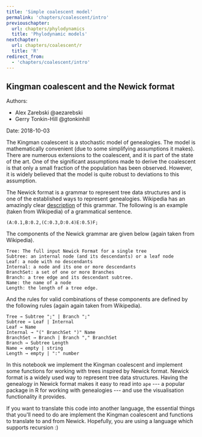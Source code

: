 ```yaml
---
title: 'Simple coalescent model'
permalink: 'chapters/coalescent/intro'
previouschapter:
  url: chapters/phylodynamics
  title: 'Phylodynamic models'
nextchapter:
  url: chapters/coalescent/r
  title: 'R'
redirect_from:
  - 'chapters/coalescent/intro'
---
```

## Kingman coalescent and the Newick format

Authors:
- Alex Zarebski @aezarebski
- Gerry Tonkin-Hill @gtonkinhill

Date: 2018-10-03

The Kingman coalescent is a stochastic model of genealogies. The model is mathematically convenient (due to some simplifying assumptions it makes). There are numerous extensions to the coalescent, and it is part of the state of the art. One of the significant assumptions made to derive the coalescent is that only a small fraction of the population has been observed. However, it is widely believed that the model is quite robust to deviations to this assumption.

The Newick format is a grammar to represent tree data structures and is one of the established ways to represent genealogies. Wikipedia has an amazingly clear [description](https://en.wikipedia.org/wiki/Newick_format) of this grammar. The following is an example (taken from Wikipedia) of a grammatical sentence.

```
(A:0.1,B:0.2,(C:0.3,D:0.4)E:0.5)F;
```

The components of the Newick grammar are given below (again taken from Wikipedia).

```
Tree: The full input Newick Format for a single tree
Subtree: an internal node (and its descendants) or a leaf node
Leaf: a node with no descendants
Internal: a node and its one or more descendants
BranchSet: a set of one or more Branches
Branch: a tree edge and its descendant subtree.
Name: the name of a node
Length: the length of a tree edge.
```

And the rules for valid combinations of these components are defined by the following rules (again again taken from Wikipedia).

```
Tree → Subtree ";" | Branch ";"
Subtree → Leaf | Internal
Leaf → Name
Internal → "(" BranchSet ")" Name
BranchSet → Branch | Branch "," BranchSet
Branch → Subtree Length
Name → empty | string
Length → empty | ":" number
```

In this notebook we implement the Kingman coalescent and implement some functions for working with trees inspired by Newick format. Newick format is a widely used way to represent tree data structures. Having the genealogy in Newick format makes it easy to read into `ape` --- a popular package in R for working with genealogies --- and use the visualisation functionality it provides.

If you want to translate this code into another language, the essential things that you'll need to do are implement the Kingman coalescent and functions to translate to and from Newick. Hopefully, you are using a language which supports recursion :)
